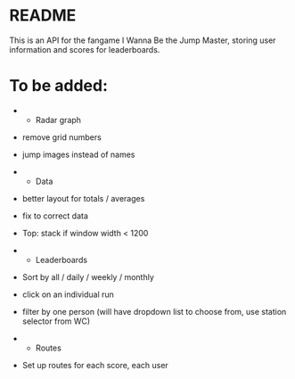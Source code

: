 # README

This is an API for the fangame I Wanna Be the Jump Master, storing user information and scores for leaderboards.

# To be added:

* * Radar graph
* remove grid numbers
* jump images instead of names
* * Data
* better layout for totals / averages
* fix to correct data

* Top: stack if window width < 1200

* * Leaderboards
* Sort by all / daily / weekly / monthly
* click on an individual run
* filter by one person (will have dropdown list to choose from, use station selector from WC)

* * Routes
* Set up routes for each score, each user
